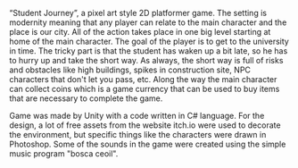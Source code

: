 “Student Journey”, a pixel art style 2D platformer game. The setting is modernity meaning that any player can relate to the main character and the place is our city. All of the action takes place in one big level starting at home of the main character. The goal of the player is to get to the university in time. The tricky part is that the student has waken up a bit late, so he has to hurry up and take the short way. As always, the short way is full of risks and obstacles like high buildings, spikes in construction site, NPC characters that don't let you pass, etc. Along the way the main character can collect coins which is a game currency that can be used to buy items that are necessary to complete the game.

Game was made by Unity with a code written in C# language. For the design, a lot of free assets from the website itch.io were used to decorate the environment, but specific things like the characters were drawn in Photoshop. Some of the sounds in the game were created using the simple music program "bosca ceoil".
